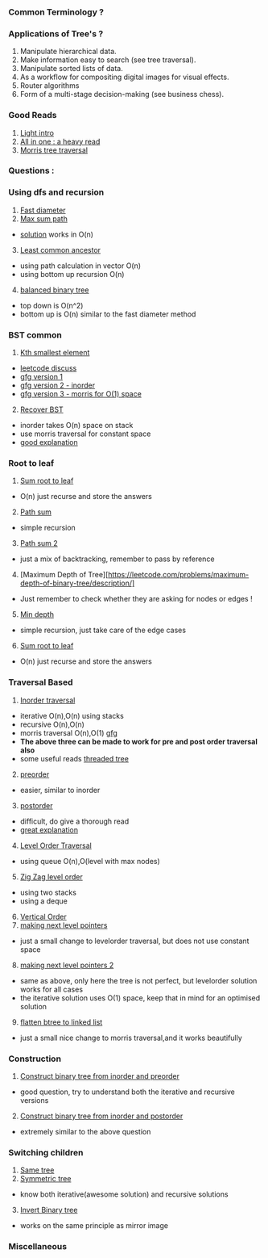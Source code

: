 ### Common Terminology ?



### Applications of Tree's ?

1. Manipulate hierarchical data.
2. Make information easy to search (see tree traversal).
3. Manipulate sorted lists of data.
4. As a workflow for compositing digital images for visual effects.
5. Router algorithms
6. Form of a multi-stage decision-making (see business chess).


### Good Reads
1. [Light intro](https://www.cs.cmu.edu/~adamchik/15-121/lectures/Trees/trees.html)
2. [All in one : a heavy read](http://liacs.leidenuniv.nl/~deutzah/DS/september28.pdf)
3. [Morris tree traversal](https://www.geeksforgeeks.org/inorder-tree-traversal-without-recursion-and-without-stack/)

### Questions :

### Using dfs and recursion
1. [Fast diameter]()
2. [Max sum path](https://leetcode.com/problems/binary-tree-maximum-path-sum/description/)
  - [solution](https://leetcode.com/problems/binary-tree-maximum-path-sum/discuss/39869/Simple-O(n)-algorithm-with-one-traversal-through-the-tree) works in O(n)
3. [Least common ancestor](https://leetcode.com/problems/lowest-common-ancestor-of-a-binary-tree/description/)
  - using path calculation in vector O(n)
  - using bottom up recursion O(n)
4. [balanced binary tree](https://leetcode.com/problems/balanced-binary-tree/description/)
  - top down is O(n^2)
  - bottom up is O(n) similar to the fast diameter method


### BST common
1. [Kth smallest element](https://leetcode.com/problems/kth-smallest-element-in-a-bst/description/)
  - [leetcode discuss](https://leetcode.com/problems/kth-smallest-element-in-a-bst/discuss/63660/3-ways-implemented-in-JAVA-(Python):-Binary-Search-in-order-iterative-and-recursive)
  - [gfg version 1](https://www.geeksforgeeks.org/find-k-th-smallest-element-in-bst-order-statistics-in-bst/)
  - [gfg version 2 - inorder ](https://www.geeksforgeeks.org/kth-largest-element-in-bst-when-modification-to-bst-is-not-allowed/)
  - [gfg version 3 - morris for O(1) space](https://www.geeksforgeeks.org/kth-smallest-element-in-bst-using-o1-extra-space/)

2. [Recover BST](https://leetcode.com/problems/recover-binary-search-tree/description/)  
  - inorder takes O(n) space on stack
  - use morris traversal for constant space
  - [good explanation](https://leetcode.com/problems/recover-binary-search-tree/discuss/32562/Share-my-solutions-and-detailed-explanation-with-recursiveiterative-in-order-traversal-and-Morris-traversal)

### Root to leaf
1. [Sum root to leaf](https://leetcode.com/problems/sum-root-to-leaf-numbers/description/)
  - O(n) just recurse and store the answers
2. [Path sum](https://leetcode.com/problems/path-sum/description/)
  - simple recursion
3. [Path sum 2](https://leetcode.com/problems/path-sum-ii/description/)
  - just a mix of backtracking, remember to pass by reference
4. [Maximum Depth of Tree][https://leetcode.com/problems/maximum-depth-of-binary-tree/description/]
  - Just remember to check whether they are asking for nodes or edges !
5. [Min depth](https://leetcode.com/problems/minimum-depth-of-binary-tree/description/)
  - simple recursion, just take care of the edge cases
6. [Sum root to leaf](https://leetcode.com/problems/sum-root-to-leaf-numbers/description/)
  - O(n) just recurse and store the answers


### Traversal Based
1. [Inorder traversal](https://leetcode.com/problems/binary-tree-inorder-traversal/description/)
  - iterative O(n),O(n) using stacks  
  - recursive O(n),O(n)
  - morris traversal O(n),O(1) [gfg](https://www.geeksforgeeks.org/inorder-tree-traversal-without-recursion-and-without-stack/)
  - **The above three can be made to work for pre and post order traversal also**
  - some useful reads [threaded tree](https://en.wikipedia.org/wiki/Threaded_binary_tree)
2. [preorder](https://leetcode.com/problems/binary-tree-preorder-traversal/description/)
  - easier, similar to inorder
3. [postorder](https://leetcode.com/problems/binary-tree-postorder-traversal/description/)
  - difficult, do give a thorough read
  - [great explanation](https://leetcode.com/problems/binary-tree-postorder-traversal/discuss/45550/0-ms-Clear-C++-solutions-iterative-recursive-Morris-traversal-(3-different-solutions!))
4. [Level Order Traversal](https://leetcode.com/problems/binary-tree-level-order-traversal/description/)
  - using queue O(n),O(level with max nodes)
5. [Zig Zag level order ](https://leetcode.com/problems/binary-tree-zigzag-level-order-traversal/description/)
  - using two stacks
  - using a deque
6. [Vertical Order](https://www.interviewbit.com/problems/vertical-order-traversal-of-binary-tree/)
7. [making next level pointers ](https://leetcode.com/problems/populating-next-right-pointers-in-each-node/description/)  
  - just a small change to levelorder traversal, but does not use constant space
8. [making next level pointers  2](https://leetcode.com/problems/populating-next-right-pointers-in-each-node-ii/description/)
 - same as above, only here the tree is not perfect, but levelorder solution works for all cases
 - the iterative solution uses O(1) space, keep that in mind for an optimised solution
9. [flatten btree to linked list](https://leetcode.com/problems/flatten-binary-tree-to-linked-list/description/)
 - just a small nice change to morris traversal,and it works beautifully

### Construction
1. [Construct binary tree from inorder and preorder](https://leetcode.com/problems/construct-binary-tree-from-preorder-and-inorder-traversal/description/)
  - good question, try to understand both the iterative and recursive versions
2. [Construct binary tree from inorder and postorder](https://leetcode.com/problems/construct-binary-tree-from-inorder-and-postorder-traversal/description/)
  - extremely similar to the above question

### Switching children
1. [Same tree](https://leetcode.com/problems/same-tree/description/)
2. [Symmetric tree](https://leetcode.com/problems/symmetric-tree/)
  - know both iterative(awesome solution) and recursive solutions
3. [Invert Binary tree](https://leetcode.com/problems/invert-binary-tree/description/)
  - works on the same principle as mirror image


### Miscellaneous
